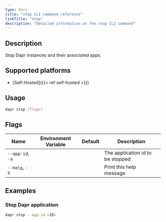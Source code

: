 ```yaml
---
type: docs
title: "stop CLI command reference"
linkTitle: "stop"
description: "Detailed information on the stop CLI command"
---
```


## Description

Stop Dapr instances and their associated apps.

## Supported platforms

- [Self-Hosted]({{< ref self-hosted >}})

## Usage

```bash
dapr stop [flags]
```

## Flags

| Name | Environment Variable | Default | Description
| --- | --- | --- | --- |
| `--app-id`, `-a` | | | The application id to be stopped |
| `--help`, `-h` | | | Print this help message |

## Examples

### Stop Dapr application
```bash
dapr stop --app-id <ID>
```
